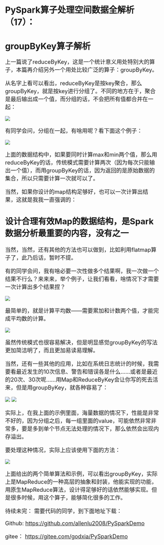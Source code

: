 # PySpark算子处理空间数据全解析（17）：
# groupByKey算子解析

<font size=4>

上一篇说了reduceByKey，这是一个统计意义用处特别大的算子，本篇再介绍另外一个用处比较广泛的算子：groupByKey。

从名字上看可以看出，reduceByKey是按key聚合，那么groupByKey，就是按key进行分组了。不同的地方在于，聚合是最后输出成一个值，而分组的话，不会把所有值都合并在一起：

<img src ="./img/1.jpg"/>

有同学会问，分组在一起，有啥用呢？看下面这个例子：

<img src ="./img/2.jpg"/>

上面的数据结构中，如果要同时计算max和min两个值，那么用reduceByKey的话，传统模式需要计算两次（因为每次只能输出一个值），而用groupByKey的话，因为返回的是原始数据的集合，所以只需要计算一次就可以了。

当然，如果你设计的map结构足够好，也可以一次计算出结果，这就是我我一直强调的：

## 设计合理有效Map的数据结构，是Spark数据分析最重要的内容，没有之一

当然，当然，还有其他的方法也可以做到，比如利用flatmap算子了，此乃后话，暂时不提。

有的同学会问，我有啥必要一次性做多个结果啊，我一次做一个结果不行么？来来来，举个例子，让我们看看，啥情况下才需要一次计算出多个结果捏？

<img src ="./img/3.jpg"/>

最简单的，就是计算平均数——需要累加和计数两个值，才能完成平均数的计算。

<img src ="./img/4.jpg"/>

虽然传统模式也很容易解决，但是明显感觉groupByKey的写法更加简洁明了，而且更加易读易理解。

当然，还有一些其他的应用，比如在系统日志统计的时候，我需要看最近发生的10次信息、警告和错误各是什么……或者是最近的20次、30次呢……用Map和ReduceByKey会让你写的死去活来，但是用groupByKey，就各种容易了：

<img src ="./img/5.jpg"/>

<img src ="./img/6.jpg"/>

实际上，在我上面的示例里面，海量数据的情况下，性能是非常不好的，因为分组之后，每一组里面的value，可能依然非常非常多，要是多到单个节点无法处理的情况下，那么依然会出现内存溢出。

要处理这种情况，实际上应该使用下面的方法：

<img src ="./img/7.jpg"/>

上面给出的两个简单算法和示例，可以看出groupByKey，实际上是MapReduce的一种高层的抽象和封装，他能实现的功能，用原生MapReduce算法，设计得足够好的话依然能够实现。但是很多时候，用这个算子，能够简化很多的工作。

待续未完：
需要代码的同学，到下面地址下载：

Github:
https://github.com/allenlu2008/PySparkDemo

gitee：
https://gitee.com/godxia/PySparkDemo


</font>